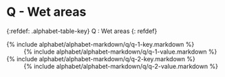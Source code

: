  <div data-role="collapsible" data-inset="false" markdown="1">
 <h1 class="cart-collapsible-div">Q - Wet areas</h1>

{:refdef: .alphabet-table-key}
Q
: Wet areas
{: refdef}


<dt markdown='block' >
{% include alphabet/alphabet-markdown/q/q-1-key.markdown %}
</dt>
<dd markdown='1'>
{% include alphabet/alphabet-markdown/q/q-1-value.markdown %}
</dd>

<dt markdown='block' >
{% include alphabet/alphabet-markdown/q/q-2-key.markdown %}
</dt>
<dd markdown='1'>
{% include alphabet/alphabet-markdown/q/q-2-value.markdown %}
</dd>



 </div>
